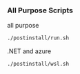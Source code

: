 ### All Purpose Scripts

all purpose
```bash
./postinstall/run.sh
```

.NET and azure
```bash
./postinstall/wsl.sh
```
